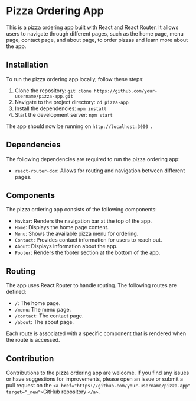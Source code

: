 # Pizza Ordering App

This is a pizza ordering app built with React and React Router. It allows users to navigate through different pages, such as the home page, menu page, contact page, and about page, to order pizzas and learn more about the app.

## Installation

To run the pizza ordering app locally, follow these steps:

1. Clone the repository: `git clone https://github.com/your-username/pizza-app.git`
2. Navigate to the project directory: `cd pizza-app`
3. Install the dependencies: `npm install`
4. Start the development server: `npm start`

The app should now be running on `http://localhost:3000 `.

## Dependencies

The following dependencies are required to run the pizza ordering app:

- `react-router-dom`: Allows for routing and navigation between different pages.

## Components

The pizza ordering app consists of the following components:

- `Navbar`: Renders the navigation bar at the top of the app.
- `Home`: Displays the home page content.
- `Menu`: Shows the available pizza menu for ordering.
- `Contact`: Provides contact information for users to reach out.
- `About`: Displays information about the app.
- `Footer`: Renders the footer section at the bottom of the app.

## Routing

The app uses React Router to handle routing. The following routes are defined:

- `/`: The home page.
- `/menu`: The menu page.
- `/contact`: The contact page.
- `/about`: The about page.

Each route is associated with a specific component that is rendered when the route is accessed.

## Contribution

Contributions to the pizza ordering app are welcome. If you find any issues or have suggestions for improvements, please open an issue or submit a pull request on the `<a href="https://github.com/your-username/pizza-app" target="_new">`GitHub repository `</a>`.


